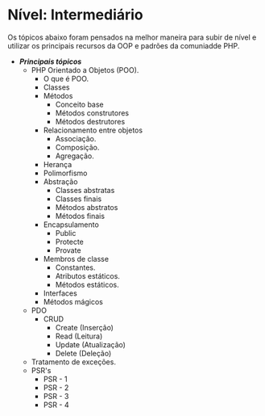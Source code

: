 # Nível: Intermediário

Os tópicos abaixo foram pensados na melhor maneira para subir de nível e utilizar os principais recursos da OOP e padrões da comuniadde PHP.

- ***Principais tópicos***
    - PHP Orientado a Objetos (POO).
        - O que é POO.
        - Classes
        - Métodos
            - Conceito base
            - Métodos construtores
            - Métodos destrutores
        - Relacionamento entre objetos
            - Associação.
            - Composição.
            - Agregação.
        - Herança
        - Polimorfismo
        - Abstração
            - Classes abstratas
            - Classes finais
            - Métodos abstratos
            - Métodos finais
        - Encapsulamento
            - Public
            - Protecte
            - Provate
        - Membros de classe
            - Constantes.
            - Atributos estáticos.
            - Métodos estáticos.
        - Interfaces
        - Métodos mágicos
    - PDO
        - CRUD
            - Create (Inserção)
            - Read (Leitura)
            - Update (Atualização)
            - Delete (Deleção)
    - Tratamento de exceções.
    - PSR's
        - PSR - 1
        - PSR - 2
        - PSR - 3
        - PSR - 4